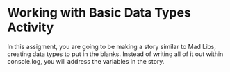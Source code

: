 # Working with Basic Data Types Activity
In  this assigment, you are going to be making a story similar to Mad Libs, creating data types to put in the blanks. Instead of writing all of it out within console.log, you will address the variables in the story. 